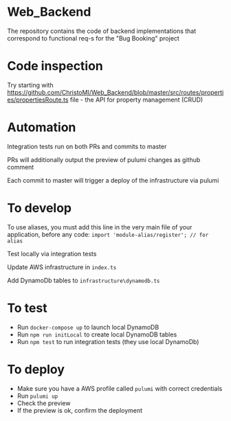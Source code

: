 # Web_Backend
The repository contains the code of backend implementations that correspond to functional req-s for the "Bug Booking" project

# Code inspection
Try starting with https://github.com/ChristoMI/Web_Backend/blob/master/src/routes/properties/propertiesRoute.ts file - the API for property management (CRUD)

# Automation
Integration tests run on both PRs and commits to master

PRs will additionally output the preview of pulumi changes as github comment

Each commit to master will trigger a deploy of the infrastructure via pulumi

# To develop
To use aliases, you must add this line in the very main file of your application, before any code: `import 'module-alias/register'; // for alias`

Test locally via integration tests

Update AWS infrastructure in `index.ts`

Add DynamoDb tables to `infrastructure\dynamodb.ts`

# To test
- Run `docker-compose up` to launch local DynamoDB
- Run `npm run initLocal` to create local DynamoDB tables
- Run `npm test` to run integration tests (they use local DynamoDb)

# To deploy
- Make sure you have a AWS profile called `pulumi` with correct credentials
- Run `pulumi up`
- Check the preview
- If the preview is ok, confirm the deployment
